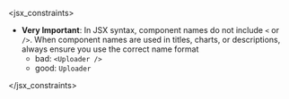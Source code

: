 <jsx_constraints>
- **Very Important**: In JSX syntax, component names do not include `<` or `/>`. When component names are used in titles, charts, or descriptions, always ensure you use the correct name format
  - bad: `<Uploader />`
  - good: `Uploader`

</jsx_constraints>